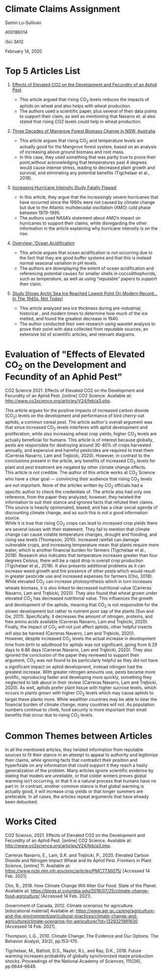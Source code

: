 # Climate Claims Assignment 
Samin Lu-Sullivan 

400186014 

iSci 3A12 

February 14, 2020


# Top 5 Articles List 
1. [Effects of Elevated CO2 on the Development and Fecundity of an Aphid Pest](http://www.co2science.org/articles/V24/feb/a3.php)
    * This article argued that rising CO<sub>2</sub> levels reduces the impacts of aphids on wheat and also helps with wheat production. 
    * The authors used a scientific paper, plus several of their data points to support their claim, as well as mentioning that Navarro et. al also stated that rising CO2 levels could help in wheat production. 

2. [Three Decades of Mangrove Forest Biomass Change in NSW, Australia](http://www.co2science.org/articles/V23/apr/a10.php)
    * This article argues that rising CO<sub>2</sub> and temperature levels are actually good for the Mangrove forest system, based on an analysis of increasing above ground biomass and root mass. 
    * In this case, they used something that was partly true to prove their point,without acknowledging that temperatures past 4 degrees would cause intense stress, leading to decreased plant growth and survival, and eliminating any potential benefits (Tigchelaar et al., 2018). 

3. [Increasing Hurricane Intensity Study Fatally Flawed](https://wattsupwiththat.com/2021/01/31/increasing-hurricane-intensity-study-fatally-flawed/)
    * In this article, they argue that the increasingly severe hurricanes that have occurred since the 1990s were not caused by climate change but due to the Atlantic multidecadal oscillation (AMO) cold phase between 1979-1995. 
    * The authors used NASA’s statement about AMO’s impact on hurricanes to support their claims, while disregarding the other information in the article explaining why hurricane intensity is on the rise. 

4. [Overview: ‘Ocean Acidification](https://wattsupwiththat.com/2021/01/23/overview-ocean-acidification/)
    * This article argues that ocean acidification is not occurring due to the fact that they are good buffer systems and that this is instead normal seasonal variation in pH levels. 
    * The authors are downplaying the extent of ocean acidification and referencing potential causes for smaller shells in coccolithophorids, such as temperature, as well as using “reputable” papers to support their claim. 

5. [Study Shows Arctic Sea Ice Reached Lowest Point On Modern Record… In The 1940s, Not Today!](https://wattsupwiththat.com/2021/01/24/study-shows-arctic-sea-ice-reached-lowest-point-on-modern-record-in-the-1940s-not-today/) 
    * This article analyzed sea ice thickness during pre-industrial, historical , and modern times to determine how much of the ice melted, and found the greatest decrease in 1940. 
    * The author conducted their own research using wavelet analysis to prove their point with data collected from reputable sources, an extensive list of scientific articles, and relevant diagrams. 

# Evaluation of "Effects of Elevated CO<sub>2</sub> on the Development and Fecundity of an Aphid Pest"
CO2 Science 2021. Effects of Elevated CO2 on the Development and Fecundity of an Aphid Pest. [online] CO2 Science. Available at: <http://www.co2science.org/articles/V24/feb/a3.php>.  

This article argues for the positive impacts of increased carbon dioxide (CO<sub>2</sub>) levels on the development and performance of bird cherry-oat aphids, a common cereal pest. The article author's overall argument was that since increased CO<sub>2</sub> levels interferes with aphid development and proliferation, while also increasing wheat crop yields, higher CO<sub>2</sub> levels are actually beneficial for humans. This article is of interest because globally, pests are responsible for destroying around 30-40% of crops harvested annually, and expensive and harmful pesticides are required to treat them (Carreras Navarro, Lam and Trębicki, 2020). However, in contrast to the conclusions present in the article, any benefits of increased CO<sub>2</sub> levels for plant and pest treatment are negated by other climate change effects.  
This article is not credible. The author of this article works at CO<sub>2</sub> Science who have a clear goal — convincing their audience that rising CO<sub>2</sub> levels are not important. None of the articles written by CO<sub>2</sub> officials had a specific author to check the credentials of. The article also had only one reference, from the paper they analyzed; however, they twisted the information to suit their stance and ignored facts that refuted their claims. This source is heavily opinionated, biased, and has a clear social agenda of discounting climate change, and as such this is not a good information source.   
While it is true that rising CO<sub>2</sub> crops can lead to increased crop yields there are several issues with their statement. They fail to mention that climate change can cause volatile temperature changes, drought and flooding, and rising sea levels (Thompson, 2010). Increased rainfall can damage vulnerable crops, and increasing temperature mean that plants require more water, which is another financial burden for farmers (Tigchelaar et al., 2018). Research also indicates that temperature increases greater than four degrees Celsius, there will be a rapid drop in overall crop production (Tigchelaar et al., 2018). It also presents additional problems as it can increase weed growth and the presence of other pests which would result in greater pesticide use and increased expenses for farmers (Cho, 2018). While elevated CO<sub>2</sub> can increase photosynthesis which in turn increases wheats biomass, it is also linked to decreased nutritional value (Carreras Navarro, Lam and Trębicki, 2020). They also found that wheat grown under elevated CO<sub>2</sub>  has decreased nutritional value. This influences the growth and development of the aphids, meaning that CO<sub>2</sub>  is not responsible for the slower development but rather to nutrient poor sap of the plants (Sun and Ge, 2011). Specifically, it decreases the amount of nitrogen, proteins, and free amino acids available (Carreras Navarro, Lam and Trębicki, 2020). Finally, the impact of CO<sub>2</sub> will not just affect aphids, other helpful insects will also be harmed (Carreras Navarro, Lam and Trębicki, 2020).   
However, despite increased CO<sub>2</sub> levels the actual increase in development time from birth to adulthood for aphids was not significant, going from 6.29 days to 6.86 days (Carreras Navarro, Lam and Trębicki, 2020). They also ignored the conclusion of the paper they reviewed to support their argument, CO<sub>2</sub> was not found to be particularly helpful as they did not have a significant impact on aphid development, instead nitrogen had the greatest increase. With greater nitrogen amounts use, pests became more prolific, reproducing faster and developing more quickly, something they neglected to talk about in their review (Carreras Navarro, Lam and Trębicki, 2020). As well, aphids prefer plant tissue with higher sucrose levels, which occurs in plants grown with higher CO<sub>2</sub> levels which may cause aphids to target these plants more. While wealthier countries may be able to bear the financial burden of climate change, many countries will not. As population numbers continue to climb, food security is more important than small benefits that occur due to rising CO<sub>2</sub> levels. 
 

# Common Themes between Articles 
In all the mentioned articles, they twisted information from reputable sources to fit their stance in an attempt to appeal to authority and legitimize their claims, while ignoring facts that contradict their position and hyperfixate on any information that could support it they reach a hasty generalization of the problem. Many articles ignore scientific evidence by stating that models are unreliable, or that colder winters proves global warming isn’t occurring, or that it is a natural process that humans have no part in. In contrast, another common stance is that global warming is actually good, it will increase crop yields or that longer summers are preferable. In all cases, the articles repeat arguments that have already been debunked.

# Works Cited 

CO2 Science, 2021. Effects of Elevated CO2 on the Development and Fecundity of an Aphid Pest. [online] CO2 Science. Available at: <http://www.co2science.org/articles/V24/feb/a3.php>.

Carreras Navarro, E., Lam, S.K. and Trębicki, P., 2020. Elevated Carbon Dioxide and Nitrogen Impact Wheat and Its Aphid Pest. Frontiers in Plant Science, [online] 11. Available at: <https://www.ncbi.nlm.nih.gov/pmc/articles/PMC7736075/> [Accessed 14 Feb. 2021].

Cho, R., 2018. How Climate Change Will Alter Our Food. State of the Planet. Available at: <https://blogs.ei.columbia.edu/2018/07/25/climate-change-food-agriculture/> [Accessed 14 Feb. 2021].

Government of Canada, 2012. Climate scenarios for agriculture. [educational material] Available at: <https://www.agr.gc.ca/eng/agriculture-and-the-environment/agricultural-practices/climate-change-and-agriculture/climate-scenarios-for-agriculture/?id=1329321981630> [Accessed 14 Feb. 2021].

Thompson, L.G., 2010. Climate Change: The Evidence and Our Options. The Behavior Analyst, 33(2), pp.153–170.

Tigchelaar, M., Battisti, D.S., Naylor, R.L. and Ray, D.K., 2018. Future warming increases probability of globally synchronized maize production shocks. Proceedings of the National Academy of Sciences, 115(26), pp.6644–6649.
